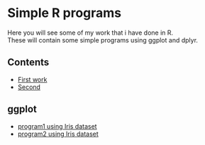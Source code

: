 # Simple R programs  
Here you will see some of my work that i have done in R.  
These will contain some simple programs using ggplot and dplyr.  

## Contents  
- [First work](./my2.Rmd)
- [Second](./my2.Rmd)  
## ggplot  
- [program1 using Iris dataset]()  
- [program2 using Iris dataset]()
